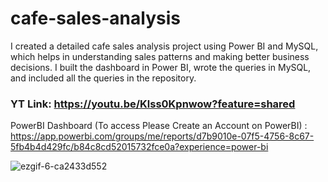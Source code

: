 # cafe-sales-analysis
I created a detailed cafe sales analysis project using Power BI and MySQL, which helps in understanding sales patterns and making better business decisions.
I built the dashboard in Power BI, wrote the queries in MySQL, and included all the queries in the repository.
### YT Link: https://youtu.be/Klss0Kpnwow?feature=shared
PowerBI Dashboard (To access Please Create an Account on PowerBI) : https://app.powerbi.com/groups/me/reports/d7b9010e-07f5-4756-8c67-5fb4b4d429fc/b84c8cd52015732fce0a?experience=power-bi


![ezgif-6-ca2433d552](https://github.com/anuragpras/cafe-sales-analysis/assets/123822254/7ea97b9a-a41e-45d8-bc8a-5053844bb854)
